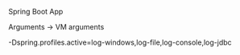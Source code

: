 Spring Boot App

Arguments -> VM arguments

-Dspring.profiles.active=log-windows,log-file,log-console,log-jdbc

